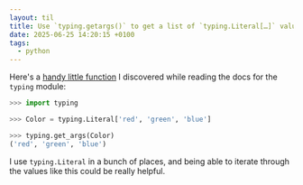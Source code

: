 ```yaml
---
layout: til
title: Use `typing.getargs()` to get a list of `typing.Literal[…]` values
date: 2025-06-25 14:20:15 +0100
tags:
  - python
---
```

Here's a [handy little function](https://docs.python.org/3/library/typing.html#typing.get_args) I discovered while reading the docs for the `typing` module:

```python
>>> import typing

>>> Color = typing.Literal['red', 'green', 'blue']

>>> typing.get_args(Color)
('red', 'green', 'blue')
```

I use `typing.Literal` in a bunch of places, and being able to iterate through the values like this could be really helpful.
